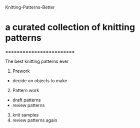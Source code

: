 Knitting-Patterns-Better
# a curated collection of knitting patterns
========================

The best knitting patterns ever

1. Prework
  * decide on objects to make
2. Pattern work
  * draft patterns
  * review patterns
3. knit samples
4. review patterns again



